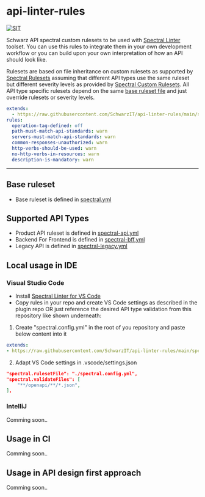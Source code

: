 # api-linter-rules

[![SIT](https://img.shields.io/badge/SIT-awesome-blueviolet.svg)](https://jobs.schwarz)

Schwarz API spectral custom rulesets to be used with [Spectral Linter](https://github.com/stoplightio/spectral) toolset. You can use this rules to integrate them in your own development workflow or you can build upon your own interpretation of how an API should look like.

Rulesets are based on file inheritance on custom rulesets as supported by [Spectral Rulesets](https://meta.stoplight.io/docs/spectral/ZG9jOjYyMDc0NA-rulesets) assuming that different API types use the same ruleset but different severity levels as provided by [Spectral Custom Rulesets](https://meta.stoplight.io/docs/spectral/ZG9jOjI1MTg5-custom-rulesets). All API type specific rulesets depend on the same [base ruleset file](./spectral.yml) and just override rulesets or severity levels.

```yaml
extends:
  - https://raw.githubusercontent.com/SchwarzIT/api-linter-rules/main/spectral.yml
rules:
  operation-tag-defined: off
  path-must-match-api-standards: warn
  servers-must-match-api-standards: warn
  common-responses-unauthorized: warn
  http-verbs-should-be-used: warn
  no-http-verbs-in-resources: warn
  description-is-mandatory: warn
```

***

## Base ruleset
* Base ruleset is defined in [spectral.yml](./spectral.yml)
## Supported API Types
* Product API ruleset is defined in [spectral-api.yml](./spectral-api.yaml)
* Backend For Frontend is defined in [spectral-bff.yml](./spectral-bff.yaml)
* Legacy API is defined in [spectral-legacy.yml](./spectral-legacy.yaml)

## Local usage in IDE

### Visual Studio Code

* Install [Spectral Linter for VS Code](https://github.com/stoplightio/vscode-spectral)
* Copy rules in your repo and create VS Code settings as described in the plugin repo OR just reference the desired API type validation from this repository like shown underneath:

1. Create "spectral.config.yml" in the root of you repository and paste below content into it

```yaml
extends:
- https://raw.githubusercontent.com/SchwarzIT/api-linter-rules/main/spectral-api.yml
````

2. Adapt VS Code settings in .vscode/settings.json

```json
"spectral.rulesetFile": "./spectral.config.yml",
"spectral.validateFiles": [
    "**/openapi/**/*.json",
],
```

### IntelliJ

Comming soon..

## Usage in CI

Comming soon..

## Usage in API design first approach

Comming soon..
